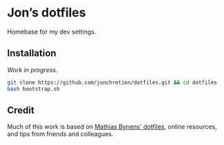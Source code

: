 # Jon’s dotfiles

Homebase for my dev settings.

## Installation

*Work in progress.*

```bash
git clone https://github.com/jonchretien/dotfiles.git && cd dotfiles
bash bootstrap.sh
```

## Credit

Much of this work is based on [Mathias Bynens' dotfiles](https://github.com/mathiasbynens/dotfiles), online resources, and tips from friends and colleagues.
